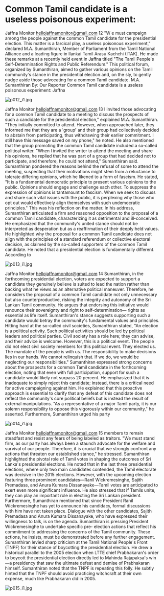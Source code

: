 # Common Tamil candidate is a useless poisonous experiment:

Jaffna Monitor
hellojaffnamonitor@gmail.com
12
"W
e must campaign 
among the people 
against the common Tamil 
candidate for the presidential 
election. This matter is 
a farcical play, a useless 
poisonous experiment," 
declared M.A. Sumanthiran, 
Member of Parliament from 
the Tamil National Alliance 
and a leading figure in Ilankai 
Tamil Arasu Kachchi (ITAK). 
He made these remarks at a 
recently held event in Jaffna 
titled "The Tamil People's 
Self-Determination Rights 
and Public Referendum." This 
political forum, organized 
by Sumanthiran, aimed to 
gather various opinions on the 
Tamil community's stance in 
the presidential election and, 
on the sly, to gently nudge 
aside those advocating for a 
common Tamil candidate.
M.A. Sumanthiran
By: 
Our Reporter
Common Tamil candidate is a 
useless poisonous experiment: 
Jaffna

![p012_i1.jpg](images_out/006_common_tamil_candidate_is_a_useless_poisonous_expe/p012_i1.jpg)

Jaffna Monitor
hellojaffnamonitor@gmail.com
13
I invited those advocating for a common Tamil 
candidate to a meeting to discuss the prospects 
of such a candidate for the presidential 
election," explained M.A. Sumanthiran. "They 
initially committed to attend. However, when 
approached later, they informed me that they 
are a 'group' and their group had collectively 
decided to abstain from participating, thus 
withdrawing their earlier commitment. I 
still have this message saved on my phone," 
he noted. He also mentioned that the group 
promoting the common Tamil candidate 
included a so-called political writer. "When 
I invited the writer to attend the meeting 
and share his opinions, he replied that he 
was part of a group that had decided not to 
participate, and therefore, he could not attend," 
Sumanthiran said.
Sumanthiran pondered the reasons behind 
the refusal of some to attend the meeting, 
suspecting that their motivations might stem 
from a reluctance to tolerate differing opinions, 
which he likened to a form of fascism. He 
stated, "It is a fundamental democratic 
principle to present various opinions to the 
public. Opinions should engage and challenge 
each other. To suppress the expression of 
opinions is tantamount to fascism. When we 
seek to discuss and share such vital issues with 
the public, it is perplexing why those who opt 
out would effectively align themselves with 
such undemocratic principles." This was his 
reflection on the matter.
In his address, Sumanthiran articulated a firm 
and reasoned opposition to the proposal of a 
common Tamil candidate, characterizing it as 
detrimental and ill-conceived. He emphasized 
that the community's united stance should 
not be interpreted as desperation but as a 
reaffirmation of their deeply held values.
He highlighted why the proposal for a 
common Tamil candidate does not align with 
the principles of a standard referendum or 
collective electoral decision, as claimed by the 
so-called supporters of the common Tamil 
candidate. He noted that a presidential election 
is fundamentally different. According to

![p013_i1.jpg](images_out/006_common_tamil_candidate_is_a_useless_poisonous_expe/p013_i1.jpg)

Jaffna Monitor
hellojaffnamonitor@gmail.com
14
Sumanthiran, in the forthcoming presidential 
election, voters are expected to support a 
candidate they genuinely believe is suited to 
lead the nation rather than backing what he 
views as an alternative political maneuver.
Therefore, he considers the proposal 
of a common Tamil candidate not only 
unnecessary but also counterproductive, 
risking the integrity and autonomy of the Sri 
Lankan Tamil community. He argues that 
endorsing this initiative would renounce their 
sovereignty and right to self-determination—
rights as essential as life itself. Sumanthiran's 
stance suggests supporting such a candidate 
would betray the community's fundamental 
values and principles.
Hitting hard at the so-called civil societies, 
Sumanthiran stated, "An election is a political 
activity. Such political activities should be led 
by political leaders and political parties. Civil 
society has a role here; they can advise, and 
their advice is welcome. However, this is a 
political event. The people did not elect civil 
society members for this political event. They 
elected us. The mandate of the people is with 
us. The responsibility to make decisions lies in 
our hands. We cannot relinquish that. If we do, 
we would be neglecting our responsibilities."
Sumanthiran expressed strong concerns about 
the prospects for a common Tamil candidate 
in the forthcoming election, noting that even 
with full participation, support for such a 
candidate would likely not surpass 20 percent.
He emphasized that it is inadequate to simply 
reject this candidate; instead, there is a critical 
need for active campaigning against him. 
He explained that this proactive approach 
is essential to clarify that any defeat of this 
candidate does not reflect the community's 
core political beliefs but is instead the result of 
external manipulations. "As a representative 
of a major Tamil party, it is our solemn 
responsibility to oppose this vigorously within 
our community," he asserted.
Furthermore, Sumanthiran urged his party

![p014_i1.jpg](images_out/006_common_tamil_candidate_is_a_useless_poisonous_expe/p014_i1.jpg)

Jaffna Monitor
hellojaffnamonitor@gmail.com
15
members to remain steadfast and resist any 
fears of being labeled as traitors. "We must 
stand firm, as our party has always been a 
staunch advocate for the welfare and survival 
of our people. Therefore, it is crucial that we 
strongly confront any actions that threaten our 
established stance," he stressed.
Sumanthiran highlighted the pivotal role of 
Tamil votes in shaping the outcomes of Sri 
Lanka's presidential elections. He noted that in 
the last three presidential elections, where only 
two main candidates contended, the Tamil 
electorate was decisive in the 2015 elections. 
However, with the upcoming election 
featuring three prominent candidates—Ranil 
Wickremesinghe, Sajith Premadasa, and 
Anura Kumara Dissanayake—Tamil votes 
are anticipated to exert even more significant 
influence. He also stressed that if Tamils unite, 
they can play an important role in electing the 
Sri Lankan president.
Furthermore, Sumanthiran mentioned that 
since President Ranil Wickremesinghe has yet 
to announce his candidacy, formal discussions 
with him have not taken place. Dialogue 
with the other candidates, Sajith Premadasa 
and Anura Kumara Dissanayake, who have 
expressed their willingness to talk, is on the 
agenda. Sumanthiran is pressing President 
Wickremesinghe to undertake specific pre-
election actions that reflect his commitment 
to addressing the concerns of the Tamil 
community. These actions, he insists, must be 
demonstrated before any further engagement.
Sumanthiran levied sharp criticism at the 
Tamil National People's Front (TNPF) for their 
stance of boycotting the presidential election. 
He drew a historical parallel to the 2005 
election when LTTE chief Prabhakaran's order 
to boycott the presidential election directly led 
to Mahinda Rajapaksa's win—a presidency 
that saw the ultimate defeat and demise of 
Prabhakaran himself. Sumanthiran noted that 
the TNPF is repeating this folly. He subtly 
hinted that the TNPF should avoid practicing 
witchcraft at their own expense, much like 
Prabhakaran did in 2005.

![p015_i1.jpg](images_out/006_common_tamil_candidate_is_a_useless_poisonous_expe/p015_i1.jpg)

